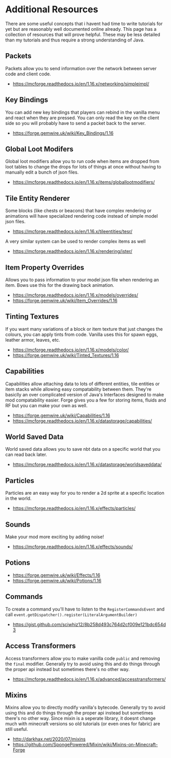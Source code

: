 # Additional Resources

There are some useful concepts that i havent had time to write tutorials for yet but are reasonably well documented online already. This page has a collection of resources that will prove helpful. These may be less detailed than my tutorials and thus require a strong understanding of Java. 

## Packets

Packets allow you to send information over the network between server code and client code. 

- https://mcforge.readthedocs.io/en/1.16.x/networking/simpleimpl/

## Key Bindings

You can add new key bindings that players can rebind in the vanilla menu and react when they are pressed. You can only read the key on the client side so you will probably have to send a packet back to the server. 

- https://forge.gemwire.uk/wiki/Key_Bindings/1.16

## Global Loot Modifers

Global loot modifiers allow you to run code when items are dropped from loot tables to change the drops for lots of things at once without having to manually edit a bunch of json files. 

- https://mcforge.readthedocs.io/en/1.16.x/items/globallootmodifiers/

## Tile Entity Renderer

Some blocks (like chests or beacons) that have complex rendering or animations will have specialized rendering code instead of simple model json files. 

- https://mcforge.readthedocs.io/en/1.16.x/tileentities/tesr/

A very similar system can be used to render complex items as well 

- https://mcforge.readthedocs.io/en/1.16.x/rendering/ister/

## Item Property Overrides

Allows you to pass information to your model json file when rendering an item. Bows use this for the drawing back animation. 

- https://mcforge.readthedocs.io/en/1.16.x/models/overrides/
- https://forge.gemwire.uk/wiki/Item_Overrides/1.16

## Tinting Textures

If you want many variations of a block or item texture that just changes the colours, you can apply tints from code. Vanilla uses this for spawn eggs, leather armor, leaves, etc. 

- https://mcforge.readthedocs.io/en/1.16.x/models/color/
- https://forge.gemwire.uk/wiki/Tinted_Textures/1.16

## Capabilities

Capabilities allow attaching data to lots of different entities, tile entities or item stacks while allowing easy compatability between them. They're basiclly an over complicated version of Java's Interfaces designed to make mod compatability easier. Forge gives you a few for storing items, fluids and RF but you can make your own as well. 

- https://forge.gemwire.uk/wiki/Capabilities/1.16 
- https://mcforge.readthedocs.io/en/1.16.x/datastorage/capabilities/

## World Saved Data

World saved data allows you to save nbt data on a specific world that you can read back later. 

- https://mcforge.readthedocs.io/en/1.16.x/datastorage/worldsaveddata/

## Particles 

Particles are an easy way for you to render a 2d sprite at a specific location in the world. 

- https://mcforge.readthedocs.io/en/1.16.x/effects/particles/

## Sounds

Make your mod more exciting by adding noise!

- https://mcforge.readthedocs.io/en/1.16.x/effects/sounds/

## Potions 

- https://forge.gemwire.uk/wiki/Effects/1.16
- https://forge.gemwire.uk/wiki/Potions/1.16 

## Commands

To create a command you'll have to listen to the `RegisterCommandsEvent` and call `event.getDispatcher().register(LiteralArgumentBuilder)`

- https://gist.github.com/sciwhiz12/8b258d493c764d2cf009e121bdc654d3

## Access Transformers

Access transformers allow you to make vanilla code `public` and removing the `final` modifier. Generally try to avoid using this and do things through the proper api instead but sometimes there's no other way. 

- https://mcforge.readthedocs.io/en/1.16.x/advanced/accesstransformers/

## Mixins

Mixins allow you to directly modify vanilla's bytecode. Generally try to avoid using this and do things through the proper api instead but sometimes there's no other way. Since mixin is a seperate library, it doesnt change much with minecraft versions so old tutorials (or even ones for fabric) are still useful. 

- http://darkhax.net/2020/07/mixins
- https://github.com/SpongePowered/Mixin/wiki/Mixins-on-Minecraft-Forge
